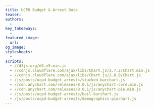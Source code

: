 ```yaml
---
title: UCPD Budget & Arrest Data
teaser:
authors:
  -
key_takeaways:
  -
featured_image:
  url:
og_image:
stylesheets:
  -
scripts:
  - //d3js.org/d3.v5.min.js
  - //cdnjs.cloudflare.com/ajax/libs/Chart.js/2.7.2/Chart.min.js
  - //cdnjs.cloudflare.com/ajax/libs/Chart.js/2.8.0/Chart.js
  - /js/posts/ucpd-budget-arrests/stacked-barchart.js
  - //cdn.anychart.com/releases/8.0.1/js/anychart-core.min.js
  - //cdn.anychart.com/releases/8.0.1/js/anychart-pie.min.js
  - /js/posts/ucpd-budget-arrests/bail-barchart.js
  - /js/posts/ucpd-budget-arrests/demographics-piechart.js
---
```


<div id="barchart-wrapper">
  <canvas id="barchart-uclapd"></canvas>
</div>

<div id="demographics-piechart" height = "800">
  <!-- <canvas id="demographics-piechart"></canvas> -->
</div>
<div class="bail-barchart">
  <canvas id='bail-chart-ucpd'> </canvas>
</div>

